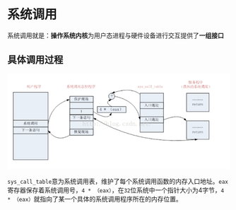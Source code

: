 # 系统调用

系统调用就是：**操作系统内核**为用户态进程与硬件设备进行交互提供了**一组接口**

## 具体调用过程

![image-20210914215954237](系统调用.assets/image-20210914215954237.png)

`sys_call_table`意为系统调用表，维护了每个系统调用函数的内存入口地址。`eax`寄存器保存着系统调用号，`4 * （eax）`，在`32`位系统中一个指针大小为4字节，`4 * （eax）`就指向了某一个具体的系统调用程序所在的内存位置。
